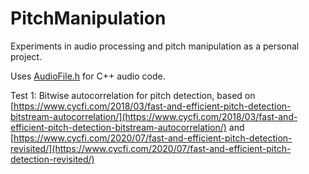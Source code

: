 # PitchManipulation
Experiments in audio processing and pitch manipulation as a personal project.

Uses [AudioFile.h](https://github.com/adamstark/AudioFile) for C++ audio code.

Test 1:
Bitwise autocorrelation for pitch detection, based on [https://www.cycfi.com/2018/03/fast-and-efficient-pitch-detection-bitstream-autocorrelation/](https://www.cycfi.com/2018/03/fast-and-efficient-pitch-detection-bitstream-autocorrelation/) and [https://www.cycfi.com/2020/07/fast-and-efficient-pitch-detection-revisited/](https://www.cycfi.com/2020/07/fast-and-efficient-pitch-detection-revisited/)
